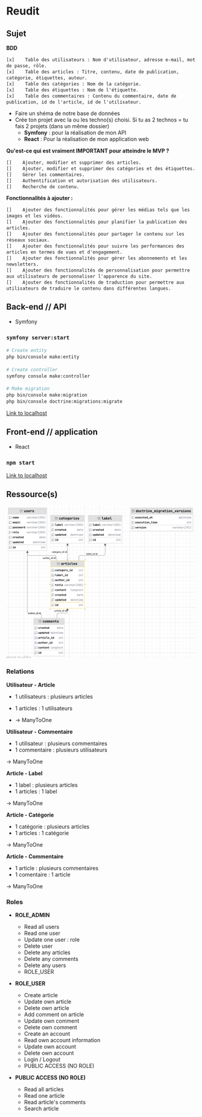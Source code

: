 # Reudit 

## Sujet

**BDD**

    [x]    Table des utilisateurs : Nom d'utilisateur, adresse e-mail, mot de passe, rôle.
    [x]    Table des articles : Titre, contenu, date de publication, catégorie, étiquettes, auteur.
    [x]    Table des catégories : Nom de la catégorie.
    [x]    Table des étiquettes : Nom de l'étiquette.
    [x]    Table des commentaires : Contenu du commentaire, date de publication, id de l'article, id de l'utilisateur.

- Faire un shéma de notre base de données 
- Crée ton projet avec la ou les techno(s) choisi. Si tu as 2 technos = tu fais 2 projets (dans un même dossier)
  - **Symfony** : pour la réalisation de mon API
  - **React** : Pour la réalisation de mon application web

**Qu'est-ce qui est vraiment IMPORTANT pour atteindre le MVP ?**

    []    Ajouter, modifier et supprimer des articles.
    []    Ajouter, modifier et supprimer des catégories et des étiquettes.
    []    Gérer les commentaires.
    []    Authentification et autorisation des utilisateurs.
    []    Recherche de contenu.

**Fonctionnalités à ajouter :**

    []    Ajouter des fonctionnalités pour gérer les médias tels que les images et les vidéos.
    []    Ajouter des fonctionnalités pour planifier la publication des articles.
    []    Ajouter des fonctionnalités pour partager le contenu sur les réseaux sociaux.
    []    Ajouter des fonctionnalités pour suivre les performances des articles en termes de vues et d'engagement.
    []    Ajouter des fonctionnalités pour gérer les abonnements et les newsletters.
    []    Ajouter des fonctionnalités de personnalisation pour permettre aux utilisateurs de personnaliser l'apparence du site.
    []    Ajouter des fonctionnalités de traduction pour permettre aux utilisateurs de traduire le contenu dans différentes langues.


## Back-end // API

- Symfony 

### `symfony server:start`

```bash
# Create entity
php bin/console make:entity

# Create controller
symfony console make:controller

# Make migration
php bin/console make:migration
php bin/console doctrine:migrations:migrate
```

[Link to localhost](http://127.0.0.1:8000)

## Front-end // application

- React

### `npm start`

[Link to localhost](http://localhost:3000)

## Ressource(s)

![BDD](.photo/bdd.png)

### Relations

**Utilisateur - Article**
- 1 utilisateurs : plusieurs articles
- 1 articles : 1 utilisateurs

- -> ManyToOne

**Utilisateur - Commentaire**
- 1 utilisateur : plusieurs commentaires
- 1 commentaire : plusieurs utilisateurs

-> ManyToOne

**Article - Label**
- 1 label : plusieurs articles
- 1 articles : 1 label

-> ManyToOne

**Article - Catégorie**
- 1 catégorie : plusieurs articles
- 1 articles : 1 catégorie

-> ManyToOne

**Article - Commentaire**
- 1 article : plusieurs commentaires
- 1 comentaire : 1 article

-> ManyToOne

### Roles

- **ROLE_ADMIN**
  - Read all users
  - Read one user
  - Update one user : role
  - Delete user
  - Delete any articles
  - Delete any comments
  - Delete any users
  - ROLE_USER
  

- **ROLE_USER**
  - Create article
  - Update own article
  - Delete own article
  - Add comment on article 
  - Update own comment 
  - Delete own comment 
  - Create an account
  - Read own account information
  - Update own account
  - Delete own account
  - Login / Logout
  - PUBLIC ACCESS (NO ROLE)


- **PUBLIC ACCESS (NO ROLE)**
  - Read all articles
  - Read one article
  - Read article's comments
  - Search article
